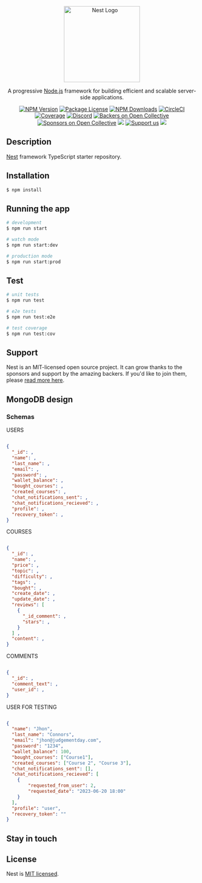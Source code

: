 <p align="center">
  <a href="http://nestjs.com/" target="blank"><img src="https://nestjs.com/img/logo-small.svg" width="200" alt="Nest Logo" /></a>
</p>

[circleci-image]: https://img.shields.io/circleci/build/github/nestjs/nest/master?token=abc123def456
[circleci-url]: https://circleci.com/gh/nestjs/nest

  <p align="center">A progressive <a href="http://nodejs.org" target="_blank">Node.js</a> framework for building efficient and scalable server-side applications.</p>
    <p align="center">
<a href="https://www.npmjs.com/~nestjscore" target="_blank"><img src="https://img.shields.io/npm/v/@nestjs/core.svg" alt="NPM Version" /></a>
<a href="https://www.npmjs.com/~nestjscore" target="_blank"><img src="https://img.shields.io/npm/l/@nestjs/core.svg" alt="Package License" /></a>
<a href="https://www.npmjs.com/~nestjscore" target="_blank"><img src="https://img.shields.io/npm/dm/@nestjs/common.svg" alt="NPM Downloads" /></a>
<a href="https://circleci.com/gh/nestjs/nest" target="_blank"><img src="https://img.shields.io/circleci/build/github/nestjs/nest/master" alt="CircleCI" /></a>
<a href="https://coveralls.io/github/nestjs/nest?branch=master" target="_blank"><img src="https://coveralls.io/repos/github/nestjs/nest/badge.svg?branch=master#9" alt="Coverage" /></a>
<a href="https://discord.gg/G7Qnnhy" target="_blank"><img src="https://img.shields.io/badge/discord-online-brightgreen.svg" alt="Discord"/></a>
<a href="https://opencollective.com/nest#backer" target="_blank"><img src="https://opencollective.com/nest/backers/badge.svg" alt="Backers on Open Collective" /></a>
<a href="https://opencollective.com/nest#sponsor" target="_blank"><img src="https://opencollective.com/nest/sponsors/badge.svg" alt="Sponsors on Open Collective" /></a>
  <a href="https://paypal.me/kamilmysliwiec" target="_blank"><img src="https://img.shields.io/badge/Donate-PayPal-ff3f59.svg"/></a>
    <a href="https://opencollective.com/nest#sponsor"  target="_blank"><img src="https://img.shields.io/badge/Support%20us-Open%20Collective-41B883.svg" alt="Support us"></a>
  <a href="https://twitter.com/nestframework" target="_blank"><img src="https://img.shields.io/twitter/follow/nestframework.svg?style=social&label=Follow"></a>
</p>
  <!--[![Backers on Open Collective](https://opencollective.com/nest/backers/badge.svg)](https://opencollective.com/nest#backer)
  [![Sponsors on Open Collective](https://opencollective.com/nest/sponsors/badge.svg)](https://opencollective.com/nest#sponsor)-->

## Description

[Nest](https://github.com/nestjs/nest) framework TypeScript starter repository.

## Installation

```bash
$ npm install
```

## Running the app

```bash
# development
$ npm run start

# watch mode
$ npm run start:dev

# production mode
$ npm run start:prod
```

## Test

```bash
# unit tests
$ npm run test

# e2e tests
$ npm run test:e2e

# test coverage
$ npm run test:cov
```

## Support

Nest is an MIT-licensed open source project. It can grow thanks to the sponsors and support by the amazing backers. If you'd like to join them, please [read more here](https://docs.nestjs.com/support).

## MongoDB design 

### Schemas

USERS

````JSON

{
  "_id": ,
  "name": ,
  "last_name": ,
  "email": , 
  "password": ,
  "wallet_balance": ,
  "bought_courses": ,
  "created_courses": ,
  "chat_notifications_sent": ,
  "chat_notifications_recieved": ,
  "profile": ,
  "recovery_token": ,
}

````

COURSES

````JSON

{
  "_id": ,
  "name": ,
  "price": ,
  "topic": , 
  "difficulty": ,
  "tags": ,
  "bought": ,
  "create_date": ,
  "update_date": ,
  "reviews": [
    {
      "_id_comment": ,
      "stars": ,
    }
  ] ,
  "content": ,
}

````

COMMENTS

````JSON

{
  "_id": ,
  "comment_text": ,
  "user_id": , 
}

````

USER FOR TESTING

````JSON

{
  "name": "Jhon",
  "last_name": "Connors",
  "email": "jhon@judgementday.com", 
  "password": "1234",
  "wallet_balance": 100,
  "bought_courses": ["Course1"],
  "created_courses": ["Course 2", "Course 3"],
  "chat_notifications_sent": [],
  "chat_notifications_recieved": [
    {
        "requested_from_user": 2,
        "requested_date": "2023-06-20 18:00"
    }
  ],
  "profile": "user",
  "recovery_token": ""
}

````


## Stay in touch



## License

Nest is [MIT licensed](LICENSE).
